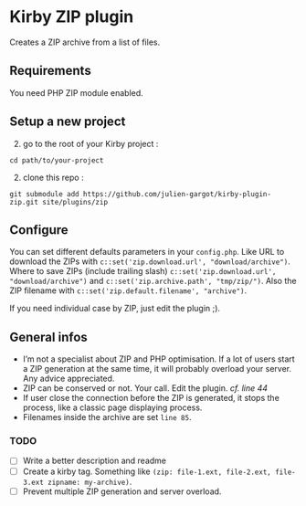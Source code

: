 # Kirby ZIP plugin

Creates a ZIP archive from a list of files.

## Requirements

You need PHP ZIP module enabled.

## Setup a new project


2. go to the root of your Kirby project :
  ```
  cd path/to/your-project
  ```

2. clone this repo :
  ```
  git submodule add https://github.com/julien-gargot/kirby-plugin-zip.git site/plugins/zip
  ```

## Configure

You can set different defaults parameters in your `config.php`.
Like URL to download the ZIPs with `c::set('zip.download.url', "download/archive")`.
Where to save ZIPs (include trailing slash) `c::set('zip.download.url', "download/archive")` and `c::set('zip.archive.path', "tmp/zip/")`.
Also the ZIP filename with `c::set('zip.default.filename', "archive")`.

If you need individual case by ZIP, just edit the plugin ;).

## General infos

- I’m not a specialist about ZIP and PHP optimisation. If a lot of users start a ZIP generation at the same time, it will probably overload your server. Any advice appreciated.
- ZIP can be conserved or not. Your call. Edit the plugin. *cf. line 44*
- If user close the connection before the ZIP is generated, it stops the process, like a classic page displaying process.
- Filenames inside the archive are set `line 85`.

### TODO

- [ ] Write a better description and readme
- [ ] Create a kirby tag. Something like `(zip: file-1.ext, file-2.ext, file-3.ext zipname: my-archive)`.
- [ ] Prevent multiple ZIP generation and server overload.
